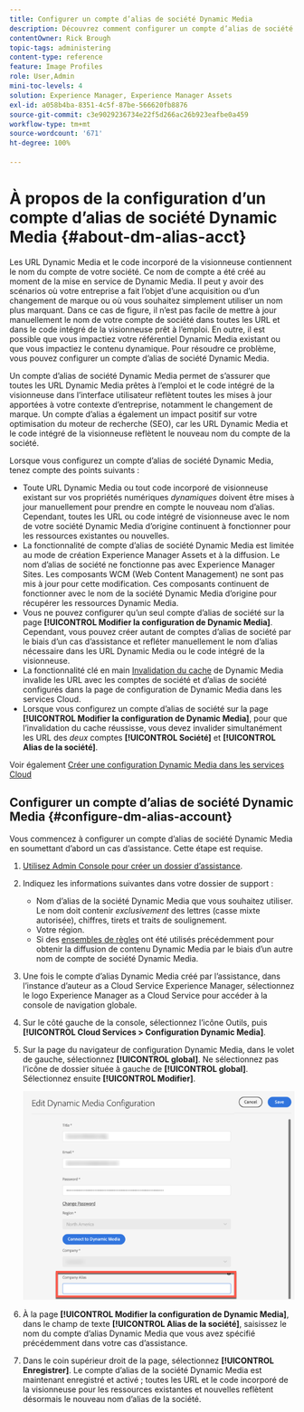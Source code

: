 ```yaml
---
title: Configurer un compte d’alias de société Dynamic Media
description: Découvrez comment configurer un compte d’alias de société dans Dynamic Media.
contentOwner: Rick Brough
topic-tags: administering
content-type: reference
feature: Image Profiles
role: User,Admin
mini-toc-levels: 4
solution: Experience Manager, Experience Manager Assets
exl-id: a058b4ba-8351-4c5f-87be-566620fb8876
source-git-commit: c3e9029236734e22f5d266ac26b923eafbe0a459
workflow-type: tm+mt
source-wordcount: '671'
ht-degree: 100%

---
```


<!-- hide: yes
hidefromtoc: yes -->

# À propos de la configuration d’un compte d’alias de société Dynamic Media {#about-dm-alias-acct}

Les URL Dynamic Media et le code incorporé de la visionneuse contiennent le nom du compte de votre société. Ce nom de compte a été créé au moment de la mise en service de Dynamic Media. Il peut y avoir des scénarios où votre entreprise a fait l’objet d’une acquisition ou d’un changement de marque ou où vous souhaitez simplement utiliser un nom plus marquant. Dans ce cas de figure, il n’est pas facile de mettre à jour manuellement le nom de votre compte de société dans toutes les URL et dans le code intégré de la visionneuse prêt à l’emploi. En outre, il est possible que vous impactiez votre référentiel Dynamic Media existant ou que vous impactiez le contenu dynamique. Pour résoudre ce problème, vous pouvez configurer un compte d’alias de société Dynamic Media.

Un compte d’alias de société Dynamic Media permet de s’assurer que toutes les URL Dynamic Media prêtes à l’emploi et le code intégré de la visionneuse dans l’interface utilisateur reflètent toutes les mises à jour apportées à votre contexte d’entreprise, notamment le changement de marque. Un compte d’alias a également un impact positif sur votre optimisation du moteur de recherche (SEO), car les URL Dynamic Media et le code intégré de la visionneuse reflètent le nouveau nom du compte de la société.

Lorsque vous configurez un compte d’alias de société Dynamic Media, tenez compte des points suivants :

* Toute URL Dynamic Media ou tout code incorporé de visionneuse existant sur vos propriétés numériques *dynamiques* doivent être mises à jour manuellement pour prendre en compte le nouveau nom d’alias. Cependant, toutes les URL ou code intégré de visionneuse avec le nom de votre société Dynamic Media d’origine continuent à fonctionner pour les ressources existantes ou nouvelles.
* La fonctionnalité de compte d’alias de société Dynamic Media est limitée au mode de création Experience Manager Assets et à la diffusion. Le nom d’alias de société ne fonctionne pas avec Experience Manager Sites. Les composants WCM (Web Content Management) ne sont pas mis à jour pour cette modification. Ces composants continuent de fonctionner avec le nom de la société Dynamic Media d’origine pour récupérer les ressources Dynamic Media.
* Vous ne pouvez configurer qu’un seul compte d’alias de société sur la page **[!UICONTROL Modifier la configuration de Dynamic Media]**. Cependant, vous pouvez créer autant de comptes d’alias de société par le biais d’un cas d’assistance et refléter manuellement le nom d’alias nécessaire dans les URL Dynamic Media ou le code intégré de la visionneuse.
* La fonctionnalité clé en main [Invalidation du cache](/help/assets/invalidate-cdn-cache-dynamic-media.md) de Dynamic Media invalide les URL avec les comptes de société et d’alias de société configurés dans la page de configuration de Dynamic Media dans les services Cloud.
* Lorsque vous configurez un compte d’alias de société sur la page **[!UICONTROL Modifier la configuration de Dynamic Media]**, pour que l’invalidation du cache réussisse, vous devez invalider simultanément les URL des *deux* comptes **[!UICONTROL Société]** et **[!UICONTROL Alias de la société]**.

Voir également [Créer une configuration Dynamic Media dans les services Cloud](/help/assets/config-dms7.md#configuring-dynamic-media-cloud-services)

## Configurer un compte d’alias de société Dynamic Media {#configure-dm-alias-account}

Vous commencez à configurer un compte d’alias de société Dynamic Media en soumettant d’abord un cas d’assistance. Cette étape est requise.

1. [Utilisez Admin Console pour créer un dossier d’assistance](https://helpx.adobe.com/fr/enterprise/using/support-for-experience-cloud.html).
1. Indiquez les informations suivantes dans votre dossier de support :

   * Nom d’alias de la société Dynamic Media que vous souhaitez utiliser. Le nom doit contenir *exclusivement* des lettres (casse mixte autorisée), chiffres, tirets et traits de soulignement.
   * Votre région.
   * Si des [ensembles de règles](/help/assets/using-rulesets-to-transform-urls.md) ont été utilisés précédemment pour obtenir la diffusion de contenu Dynamic Media par le biais d’un autre nom de compte de société Dynamic Media.

1. Une fois le compte d’alias Dynamic Media créé par l’assistance, dans l’instance d’auteur as a Cloud Service Experience Manager, sélectionnez le logo Experience Manager as a Cloud Service pour accéder à la console de navigation globale.
1. Sur le côté gauche de la console, sélectionnez l’icône Outils, puis **[!UICONTROL Cloud Services > Configuration Dynamic Media]**.
1. Sur la page du navigateur de configuration Dynamic Media, dans le volet de gauche, sélectionnez **[!UICONTROL global]**. Ne sélectionnez pas l’icône de dossier située à gauche de **[!UICONTROL global]**. Sélectionnez ensuite **[!UICONTROL Modifier]**.

   ![Champ de texte Alias de la société Dynamic Media](/help/assets/assets-dm/dm-company-alias.png)

1. À la page **[!UICONTROL Modifier la configuration de Dynamic Media]**, dans le champ de texte **[!UICONTROL Alias de la société]**, saisissez le nom du compte d’alias Dynamic Media que vous avez spécifié précédemment dans votre cas d’assistance.
1. Dans le coin supérieur droit de la page, sélectionnez **[!UICONTROL Enregistrer]**.
Le compte d’alias de la société Dynamic Media est maintenant enregistré et activé ; toutes les URL et le code incorporé de la visionneuse pour les ressources existantes et nouvelles reflètent désormais le nouveau nom d’alias de la société.
